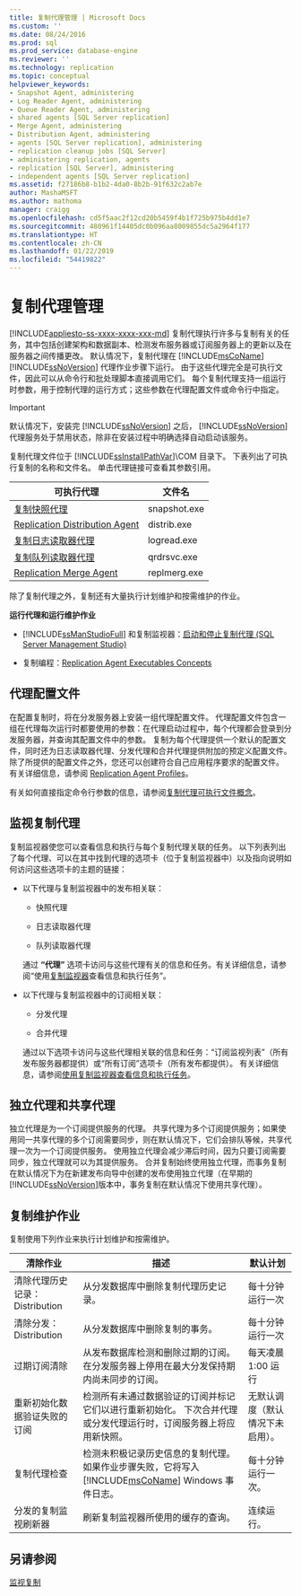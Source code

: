 ```yaml
---
title: 复制代理管理 | Microsoft Docs
ms.custom: ''
ms.date: 08/24/2016
ms.prod: sql
ms.prod_service: database-engine
ms.reviewer: ''
ms.technology: replication
ms.topic: conceptual
helpviewer_keywords:
- Snapshot Agent, administering
- Log Reader Agent, administering
- Queue Reader Agent, administering
- shared agents [SQL Server replication]
- Merge Agent, administering
- Distribution Agent, administering
- agents [SQL Server replication], administering
- replication cleanup jobs [SQL Server]
- administering replication, agents
- replication [SQL Server], administering
- independent agents [SQL Server replication]
ms.assetid: f27186b8-b1b2-4da0-8b2b-91f632c2ab7e
author: MashaMSFT
ms.author: mathoma
manager: craigg
ms.openlocfilehash: cd5f5aac2f12cd20b5459f4b1f725b975b4dd1e7
ms.sourcegitcommit: 480961f14405dc0b096aa8009855dc5a2964f177
ms.translationtype: HT
ms.contentlocale: zh-CN
ms.lasthandoff: 01/22/2019
ms.locfileid: "54419822"
---
```

# <a name="replication-agent-administration"></a>复制代理管理
[!INCLUDE[appliesto-ss-xxxx-xxxx-xxx-md](../../../includes/appliesto-ss-xxxx-xxxx-xxx-md.md)]
  复制代理执行许多与复制有关的任务，其中包括创建架构和数据副本、检测发布服务器或订阅服务器上的更新以及在服务器之间传播更改。 默认情况下，复制代理在 [!INCLUDE[msCoName](../../../includes/msconame-md.md)] [!INCLUDE[ssNoVersion](../../../includes/ssnoversion-md.md)] 代理作业步骤下运行。 由于这些代理完全是可执行文件，因此可以从命令行和批处理脚本直接调用它们。 每个复制代理支持一组运行时参数，用于控制代理的运行方式；这些参数在代理配置文件或命令行中指定。  
  
> [!IMPORTANT]  
>  默认情况下，安装完 [!INCLUDE[ssNoVersion](../../../includes/ssnoversion-md.md)] 之后， [!INCLUDE[ssNoVersion](../../../includes/ssnoversion-md.md)] 代理服务处于禁用状态，除非在安装过程中明确选择自动启动该服务。  
  
 复制代理文件位于 [!INCLUDE[ssInstallPathVar](../../../includes/ssinstallpathvar-md.md)]\COM 目录下。 下表列出了可执行复制的名称和文件名。 单击代理链接可查看其参数引用。  
  
|可执行代理|文件名|  
|----------------------|---------------|  
|[复制快照代理](../../../relational-databases/replication/agents/replication-snapshot-agent.md)|snapshot.exe|  
|[Replication Distribution Agent](../../../relational-databases/replication/agents/replication-distribution-agent.md)|distrib.exe|  
|[复制日志读取器代理](../../../relational-databases/replication/agents/replication-log-reader-agent.md)|logread.exe|  
|[复制队列读取器代理](../../../relational-databases/replication/agents/replication-queue-reader-agent.md)|qrdrsvc.exe|  
|[Replication Merge Agent](../../../relational-databases/replication/agents/replication-merge-agent.md)|replmerg.exe|  
  
 除了复制代理之外，复制还有大量执行计划维护和按需维护的作业。  
  
 **运行代理和运行维护作业**  
  
-   [!INCLUDE[ssManStudioFull](../../../includes/ssmanstudiofull-md.md)] 和复制监视器：[启动和停止复制代理 (SQL Server Management Studio)](../../../relational-databases/replication/agents/start-and-stop-a-replication-agent-sql-server-management-studio.md)  
  
-   复制编程：[Replication Agent Executables Concepts](../../../relational-databases/replication/concepts/replication-agent-executables-concepts.md)  
  
## <a name="agent-profiles"></a>代理配置文件  
 在配置复制时，将在分发服务器上安装一组代理配置文件。 代理配置文件包含一组在代理每次运行时都要使用的参数：在代理启动过程中，每个代理都会登录到分发服务器，并查询其配置文件中的参数。 复制为每个代理提供一个默认的配置文件，同时还为日志读取器代理、分发代理和合并代理提供附加的预定义配置文件。 除了所提供的配置文件之外，您还可以创建符合自己应用程序要求的配置文件。 有关详细信息，请参阅 [Replication Agent Profiles](../../../relational-databases/replication/agents/replication-agent-profiles.md)。  
  
 有关如何直接指定命令行参数的信息，请参阅[复制代理可执行文件概念](../../../relational-databases/replication/concepts/replication-agent-executables-concepts.md)。  
  
## <a name="monitoring-replication-agents"></a>监视复制代理  
 复制监视器使您可以查看信息和执行与每个复制代理关联的任务。 以下列表列出了每个代理、可以在其中找到代理的选项卡（位于复制监视器中）以及指向说明如何访问这些选项卡的主题的链接：  
  
-   以下代理与复制监视器中的发布相关联：  
  
    -   快照代理  
  
    -   日志读取器代理  
  
    -   队列读取器代理  
  
     通过 **“代理”** 选项卡访问与这些代理有关的信息和任务。有关详细信息，请参阅“使用[复制监视器](../../../relational-databases/replication/monitor/view-information-and-perform-tasks-replication-monitor.md)查看信息和执行任务”。  
  
-   以下代理与复制监视器中的订阅相关联：  
  
    -   分发代理  
  
    -   合并代理  
  
     通过以下选项卡访问与这些代理相关联的信息和任务：“订阅监视列表”（所有发布服务器都提供）或“所有订阅”选项卡（所有发布都提供）。 有关详细信息，请参阅[使用复制监视器查看信息和执行任务](../../../relational-databases/replication/monitor/view-information-and-perform-tasks-replication-monitor.md)。  
  
## <a name="independent-and-shared-agents"></a>独立代理和共享代理  
 独立代理是为一个订阅提供服务的代理。 共享代理为多个订阅提供服务；如果使用同一共享代理的多个订阅需要同步，则在默认情况下，它们会排队等候，共享代理一次为一个订阅提供服务。 使用独立代理会减少滞后时间，因为只要订阅需要同步，独立代理就可以为其提供服务。 合并复制始终使用独立代理，而事务复制在默认情况下为在新建发布向导中创建的发布使用独立代理（在早期的 [!INCLUDE[ssNoVersion](../../../includes/ssnoversion-md.md)]版本中，事务复制在默认情况下使用共享代理）。  
  
## <a name="replication-maintenance-jobs"></a>复制维护作业  
 复制使用下列作业来执行计划维护和按需维护。  
  
|清除作业|描述|默认计划|  
|------------------|-----------------|----------------------|  
|清除代理历史记录：Distribution|从分发数据库中删除复制代理历史记录。|每十分钟运行一次|  
|清除分发：Distribution|从分发数据库中删除复制的事务。 |每十分钟运行一次|  
|过期订阅清除|从发布数据库检测和删除过期的订阅。 在分发服务器上停用在最大分发保持期内尚未同步的订阅。|每天凌晨 1:00 运行| 
|重新初始化数据验证失败的订阅|检测所有未通过数据验证的订阅并标记它们以进行重新初始化。 下次合并代理或分发代理运行时，订阅服务器上将应用新快照。|无默认调度（默认情况下未启用）。|  
|复制代理检查|检测未积极记录历史信息的复制代理。 如果作业步骤失败，它将写入 [!INCLUDE[msCoName](../../../includes/msconame-md.md)] Windows 事件日志。|每十分钟运行一次。|  
|分发的复制监视刷新器|刷新复制监视器所使用的缓存的查询。|连续运行。|  
  
## <a name="see-also"></a>另请参阅  
 [监视复制](../../../relational-databases/replication/monitor/monitoring-replication.md)  
  
  
